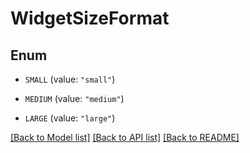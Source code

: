 # WidgetSizeFormat

## Enum

- `SMALL` (value: `"small"`)

- `MEDIUM` (value: `"medium"`)

- `LARGE` (value: `"large"`)

[[Back to Model list]](../README.md#documentation-for-models) [[Back to API list]](../README.md#documentation-for-api-endpoints) [[Back to README]](../README.md)
